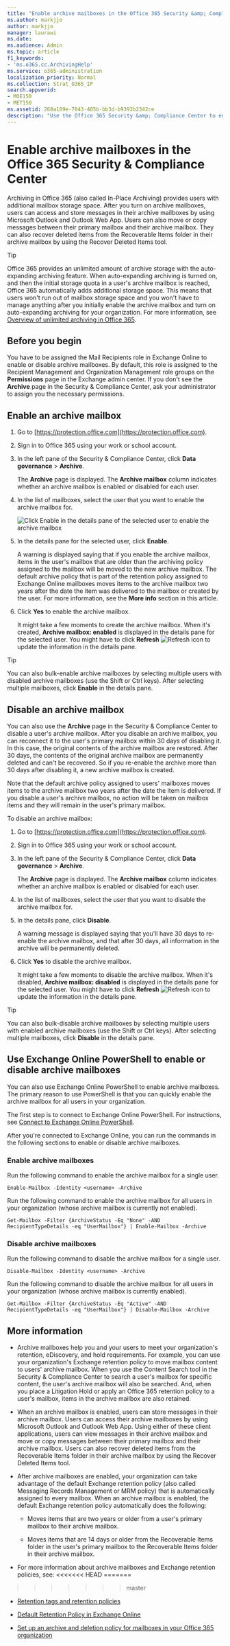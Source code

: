 ```yaml
---
title: "Enable archive mailboxes in the Office 365 Security &amp; Compliance Center"
ms.author: markjjo
author: markjjo
manager: laurawi
ms.date: 
ms.audience: Admin
ms.topic: article
f1_keywords:
- 'ms.o365.cc.ArchivingHelp'
ms.service: o365-administration
localization_priority: Normal
ms.collection: Strat_O365_IP
search.appverid: 
- MOE150
- MET150
ms.assetid: 268a109e-7843-405b-bb3d-b9393b2342ce
description: "Use the Office 365 Security &amp; Compliance Center to enable archive mailboxes to support your organization's message retention, eDiscovery, and hold requirements."
---
```


# Enable archive mailboxes in the Office 365 Security &amp; Compliance Center
  
Archiving in Office 365 (also called In-Place Archiving) provides users with additional mailbox storage space. After you turn on archive mailboxes, users can access and store messages in their archive mailboxes by using Microsoft Outlook and Outlook Web App. Users can also move or copy messages between their primary mailbox and their archive mailbox. They can also recover deleted items from the Recoverable Items folder in their archive mailbox by using the Recover Deleted Items tool. 
  
> [!TIP]
> Office 365 provides an unlimited amount of archive storage with the auto-expanding archiving feature. When auto-expanding archiving is turned on, and then the initial storage quota in a user's archive mailbox is reached, Office 365 automatically adds additional storage space. This means that users won't run out of mailbox storage space and you won't have to manage anything after you initially enable the archive mailbox and turn on auto-expanding archiving for your organization. For more information, see [Overview of unlimited archiving in Office 365](unlimited-archiving.md). 
  
## Before you begin

You have to be assigned the Mail Recipients role in Exchange Online to enable or disable archive mailboxes. By default, this role is assigned to the Recipient Management and Organization Management role groups on the **Permissions** page in the Exchange admin center. If you don't see the **Archive** page in the Security &amp; Compliance Center, ask your administrator to assign you the necessary permissions. 
  
## Enable an archive mailbox
  
1. Go to [https://protection.office.com](https://protection.office.com).
    
2. Sign in to Office 365 using your work or school account.
    
3. In the left pane of the Security &amp; Compliance Center, click **Data governance** \> **Archive**.
    
    The **Archive** page is displayed. The **Archive mailbox** column indicates whether an archive mailbox is enabled or disabled for each user. 
    
4. In the list of mailboxes, select the user that you want to enable the archive mailbox for.
    
    ![Click Enable in the details pane of the selected user to enable the archive mailbox](media/8b53cdec-d5c9-4c28-af11-611f95c37b34.png)
  
5. In the details pane for the selected user, click **Enable**. 
    
    A warning is displayed saying that if you enable the archive mailbox, items in the user's mailbox that are older than the archiving policy assigned to the mailbox will be moved to the new archive mailbox. The default archive policy that is part of the retention policy assigned to Exchange Online mailboxes moves items to the archive mailbox two years after the date the item was delivered to the mailbox or created by the user. For more information, see the **More info** section in this article. 
    
6. Click **Yes** to enable the archive mailbox. 
    
    It might take a few moments to create the archive mailbox. When it's created, **Archive mailbox: enabled** is displayed in the details pane for the selected user. You might have to click **Refresh** ![Refresh icon](media/O365-MDM-Policy-RefreshIcon.gif) to update the information in the details pane. 
    
> [!TIP]
> You can also bulk-enable archive mailboxes by selecting multiple users with disabled archive mailboxes (use the Shift or Ctrl keys). After selecting multiple mailboxes, click **Enable** in the details pane. 
  
## Disable an archive mailbox
  
You can also use the **Archive** page in the Security &amp; Compliance Center to disable a user's archive mailbox. After you disable an archive mailbox, you can reconnect it to the user's primary mailbox within 30 days of disabling it. In this case, the original contents of the archive mailbox are restored. After 30 days, the contents of the original archive mailbox are permanently deleted and can't be recovered. So if you re-enable the archive more than 30 days after disabling it, a new archive mailbox is created. 
  
Note that the default archive policy assigned to users' mailboxes moves items to the archive mailbox two years after the date the item is delivered. If you disable a user's archive mailbox, no action will be taken on mailbox items and they will remain in the user's primary mailbox.
  
To disable an archive mailbox:
  
1. Go to [https://protection.office.com](https://protection.office.com).
    
2. Sign in to Office 365 using your work or school account.
    
3. In the left pane of the Security &amp; Compliance Center, click **Data governance** \> **Archive**.
    
    The **Archive** page is displayed. The **Archive mailbox** column indicates whether an archive mailbox is enabled or disabled for each user. 
    
4. In the list of mailboxes, select the user that you want to disable the archive mailbox for.
    
5. In the details pane, click **Disable**. 
    
    A warning message is displayed saying that you'll have 30 days to re-enable the archive mailbox, and that after 30 days, all information in the archive will be permanently deleted. 
    
6. Click **Yes** to disable the archive mailbox. 
    
    It might take a few moments to disable the archive mailbox. When it's disabled, **Archive mailbox: disabled** is displayed in the details pane for the selected user. You might have to click **Refresh** ![Refresh icon](media/O365-MDM-Policy-RefreshIcon.gif) to update the information in the details pane. 
    
> [!TIP]
> You can also bulk-disable archive mailboxes by selecting multiple users with enabled archive mailboxes (use the Shift or Ctrl keys). After selecting multiple mailboxes, click **Disable** in the details pane. 
  
## Use Exchange Online PowerShell to enable or disable archive mailboxes

You can also use Exchange Online PowerShell to enable archive mailboxes. The primary reason to use PowerShell is that you can quickly enable the archive mailbox for all users in your organization.

The first step is to connect to Exchange Online PowerShell. For instructions, see [Connect to Exchange Online PowerShell](https://docs.microsoft.com/powershell/exchange/exchange-online/connect-to-exchange-online-powershell/connect-to-exchange-online-powershell).

After you're connected to Exchange Online, you can run the commands in the following sections to enable or disable archive mailboxes.

### Enable archive mailboxes

Run the following command to enable the archive mailbox for a single user.
    
  ```
  Enable-Mailbox -Identity <username> -Archive
  ```

Run the following command to enable the archive mailbox for all users in your organization (whose archive mailbox is currently not enabled).
    
  ```
  Get-Mailbox -Filter {ArchiveStatus -Eq "None" -AND RecipientTypeDetails -eq "UserMailbox"} | Enable-Mailbox -Archive
  ```
  
### Disable archive mailboxes

Run the following command to disable the archive mailbox for a single user.
    
  ```
  Disable-Mailbox -Identity <username> -Archive
  ```

Run the following command to disable the archive mailbox for all users in your organization (whose archive mailbox is currently enabled).
    
  ```
  Get-Mailbox -Filter {ArchiveStatus -Eq "Active" -AND RecipientTypeDetails -eq "UserMailbox"} | Disable-Mailbox -Archive
  ```

## More information
  
- Archive mailboxes help you and your users to meet your organization's retention, eDiscovery, and hold requirements. For example, you can use your organization's Exchange retention policy to move mailbox content to users' archive mailbox. When you use the Content Search tool in the Security &amp; Compliance Center to search a user's mailbox for specific content, the user's archive mailbox will also be searched. And, when you place a Litigation Hold or apply an Office 365 retention policy to a user's mailbox, items in the archive mailbox are also retained.
  
- When an archive mailbox is enabled, users can store messages in their archive mailbox. Users can access their archive mailboxes by using Microsoft Outlook and Outlook Web App. Using either of these client applications, users can view messages in their archive mailbox and move or copy messages between their primary mailbox and their archive mailbox. Users can also recover deleted items from the Recoverable Items folder in their archive mailbox by using the Recover Deleted Items tool. 
  
- After archive mailboxes are enabled, your organization can take advantage of the default Exchange retention policy (also called Messaging Records Management or MRM policy) that is automatically assigned to every mailbox. When an archive mailbox is enabled, the default Exchange retention policy automatically does the following: 
  
    - Moves items that are two years or older from a user's primary mailbox to their archive mailbox. 
    
    - Moves items that are 14 days or older from the Recoverable Items folder in the user's primary mailbox to the Recoverable Items folder in their archive mailbox.
    
- For more information about archive mailboxes and Exchange retention policies, see:
<<<<<<< HEAD
=======
  
>>>>>>> master
    
  - [Retention tags and retention policies](https://go.microsoft.com/fwlink/?LinkId=404424)
    
  - [Default Retention Policy in Exchange Online ](https://go.microsoft.com/fwlink/?linkid=839418)
    
  - [Set up an archive and deletion policy for mailboxes in your Office 365 organization](set-up-an-archive-and-deletion-policy-for-mailboxes.md)
